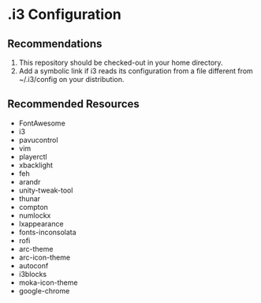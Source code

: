 # .i3 Configuration
## Recommendations
1. This repository should be checked-out in your home directory.
2. Add a symbolic link if i3 reads its configuration from a file different from ~/.i3/config on your distribution.
## Recommended Resources
* FontAwesome
* i3
* pavucontrol
* vim
* playerctl
* xbacklight
* feh
* arandr
* unity-tweak-tool
* thunar
* compton
* numlockx
* lxappearance
* fonts-inconsolata
* rofi
* arc-theme
* arc-icon-theme
* autoconf
* i3blocks
* moka-icon-theme
* google-chrome
